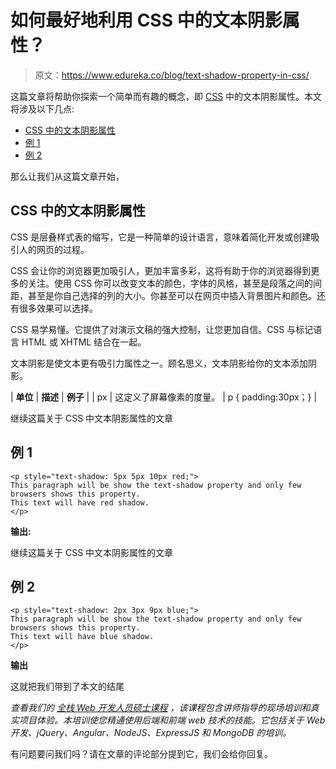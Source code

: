 # 如何最好地利用 CSS 中的文本阴影属性？

> 原文：<https://www.edureka.co/blog/text-shadow-property-in-css/>

这篇文章将帮助你探索一个简单而有趣的概念，即 [CSS](https://www.edureka.co/blog/what-is-css/) 中的文本阴影属性。本文将涉及以下几点:

*   [CSS 中的文本阴影属性](#Text-ShadowPropertyInCSS)
*   [例 1](#Example1)
*   [例 2](#Example2)

那么让我们从这篇文章开始，

## **CSS 中的文本阴影属性**

CSS 是层叠样式表的缩写，它是一种简单的设计语言，意味着简化开发或创建吸引人的网页的过程。

CSS 会让你的浏览器更加吸引人，更加丰富多彩，这将有助于你的浏览器得到更多的关注。使用 CSS 你可以改变文本的颜色，字体的风格，甚至是段落之间的间距，甚至是你自己选择的列的大小。你甚至可以在网页中插入背景图片和颜色。还有很多效果可以选择。

CSS 易学易懂。它提供了对演示文稿的强大控制，让您更加自信。CSS 与标记语言 HTML 或 XHTML 结合在一起。

文本阴影是使文本更有吸引力属性之一。顾名思义，文本阴影给你的文本添加阴影。

| **单位** | **描述** | **例子** |
| px | 这定义了屏幕像素的度量。 | p { padding:30px；} |

继续这篇关于 CSS 中文本阴影属性的文章

## **例 1**

```
<p style="text-shadow: 5px 5px 10px red;">
This paragraph will be show the text-shadow property and only few browsers shows this property.
This text will have red shadow.
</p>
```

**输出:**

继续这篇关于 CSS 中文本阴影属性的文章

## **例 2**

```
<p style="text-shadow: 2px 3px 9px blue;">
This paragraph will be show the text-shadow property and only few browsers shows this property.
This text will have blue shadow.
</p>
```

**输出**

这就把我们带到了本文的结尾

*查看我们的  [全栈 Web 开发人员硕士课程](https://www.edureka.co/masters-program/full-stack-developer-training) ，该课程包含讲师指导的现场培训和真实项目体验。本培训使您精通使用后端和前端 web 技术的技能。它包括关于 Web 开发、jQuery、Angular、NodeJS、ExpressJS 和 MongoDB 的培训。*

有问题要问我们吗？请在文章的评论部分提到它，我们会给你回复。
